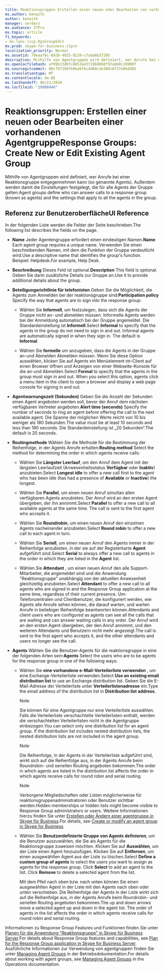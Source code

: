 ```yaml
---
title: Reaktionsgruppen Erstellen einer neuen oder Bearbeiten von vorhandenen Agentgruppe
ms.author: kenwith
author: kenwith
manager: serdars
ms.audience: ITPro
ms.topic: article
f1_keywords:
- ms.lync.lscp.RgsGroupEdit
ms.prod: skype-for-business-itpro
localization_priority: Normal
ms.assetid: 79eaaf6c-6928-4925-8220-c7ada6b37205
description: Mithilfe von Agentgruppen wird definiert, wer Anrufe bei einer Reaktionsgruppe entgegennehmen kann (so genannte Agents). Außerdem werden damit die Einstellungen festgelegt, die für alle Agents der Gruppe gelten.
ms.openlocfilehash: af09b13d6fc6853a43719688b0f97ab60c20990f
ms.sourcegitcommit: 08cf97296fb9ba6fbc4d68c3e380c8f37e86dd02
ms.translationtype: MT
ms.contentlocale: de-DE
ms.lasthandoff: 06/21/2018
ms.locfileid: "19988446"
---
```

# <a name="response-groups-create-new-or-edit-existing-agent-group"></a><span data-ttu-id="6c517-103">Reaktionsgruppen: Erstellen einer neuen oder Bearbeiten einer vorhandenen Agentgruppe</span><span class="sxs-lookup"><span data-stu-id="6c517-103">Response Groups: Create New or Edit Existing Agent Group</span></span>
 
<span data-ttu-id="6c517-104">Mithilfe von Agentgruppen wird definiert, wer Anrufe bei einer Reaktionsgruppe entgegennehmen kann (so genannte Agents). Außerdem werden damit die Einstellungen festgelegt, die für alle Agents der Gruppe gelten.</span><span class="sxs-lookup"><span data-stu-id="6c517-104">Agent groups define who can answer calls to a response group (known as agents) and the settings that apply to all the agents in the group.</span></span>
  
## <a name="ui-reference"></a><span data-ttu-id="6c517-105">Referenz zur Benutzeroberfläche</span><span class="sxs-lookup"><span data-stu-id="6c517-105">UI Reference</span></span>

<span data-ttu-id="6c517-106">In der folgenden Liste werden die Felder der Seite beschrieben.</span><span class="sxs-lookup"><span data-stu-id="6c517-106">The following list describes the fields on the page.</span></span>
  
- <span data-ttu-id="6c517-107">**Name** Jeder Agentengruppe erfordert einen eindeutigen Namen.</span><span class="sxs-lookup"><span data-stu-id="6c517-107">**Name** Each agent group requires a unique name.</span></span> <span data-ttu-id="6c517-108">Verwenden Sie einen beschreibenden Namen, mit dem die Funktion der Gruppe verdeutlicht wird.</span><span class="sxs-lookup"><span data-stu-id="6c517-108">Use a descriptive name that identifies the group's function.</span></span> <span data-ttu-id="6c517-109">Beispiel: Helpdesk.</span><span class="sxs-lookup"><span data-stu-id="6c517-109">For example, Help Desk.</span></span>
    
- <span data-ttu-id="6c517-110">**Beschreibung** Dieses Feld ist optional.</span><span class="sxs-lookup"><span data-stu-id="6c517-110">**Description** This field is optional.</span></span> <span data-ttu-id="6c517-111">Geben Sie darin zusätzliche Details zur Gruppe an.</span><span class="sxs-lookup"><span data-stu-id="6c517-111">Use it to provide additional details about the group.</span></span>
    
- <span data-ttu-id="6c517-112">**Beteiligungsrichtlinie für telefonisten** Geben Sie die Möglichkeit, die Agents zum Anmelden bei der reaktionsgruppe sind:</span><span class="sxs-lookup"><span data-stu-id="6c517-112">**Participation policy** Specify the way that agents are to sign into the response group:</span></span>
    
  - <span data-ttu-id="6c517-p103">Wählen Sie **Informell**, um festzulegen, dass sich die Agents der Gruppe nicht an- und abmelden müssen. Informelle Agents werden bei der Anmeldung automatisch bei der Gruppe angemeldet. Die Standardeinstellung ist **Informell**.</span><span class="sxs-lookup"><span data-stu-id="6c517-p103">Select **Informal** to specify that the agents in the group do not need to sign in and out. Informal agents are automatically signed in when they sign in. The default is **Informal**.</span></span>
    
  - <span data-ttu-id="6c517-115">Wählen Sie **formelle** um anzugeben, dass die Agents in der Gruppe an-und Abmelden Abmelden müssen. Wenn Sie diese Option auswählen, klicken Sie auf Agents ein Menüelement im-Client auf einen Browser öffnen und Anzeigen von einer Webseite-Konsole für die an-und Abmelden.</span><span class="sxs-lookup"><span data-stu-id="6c517-115">Select **Formal** to specify that the agents in the group must sign in and out. When you select this option, agents click a menu item in the client to open a browser and display a web page console for signing in and out.</span></span>
    
- <span data-ttu-id="6c517-116">**Agentwarnungszeit (Sekunden)** Geben Sie die Anzahl der Sekunden einen Agent angeboten werden soll, bevor der Anruf dem nächsten verfügbaren Vertreter angeboten.</span><span class="sxs-lookup"><span data-stu-id="6c517-116">**Alert time (seconds)** Specify the number of seconds to ring an agent before offering the call to the next available agent.</span></span> <span data-ttu-id="6c517-117">Die Spanne der möglichen Werte reicht von 10 bis weniger als 180 Sekunden.</span><span class="sxs-lookup"><span data-stu-id="6c517-117">The value must be at least 10 seconds and less than 180 seconds.</span></span> <span data-ttu-id="6c517-118">Die Standardeinstellung ist „20 Sekunden“.</span><span class="sxs-lookup"><span data-stu-id="6c517-118">The default is 20 seconds.</span></span>
    
- <span data-ttu-id="6c517-119">**Routingmethode** Wählen Sie die Methode für die Bestimmung der Reihenfolge, in der Agents Anrufe erhalten:</span><span class="sxs-lookup"><span data-stu-id="6c517-119">**Routing method** Select the method for determining the order in which agents receive calls:</span></span>
    
  - <span data-ttu-id="6c517-120">Wählen Sie **Längster Leerlauf**, um den Anruf dem Agent mit der längsten Leerlaufzeit (Anwesenheitsstatus **Verfügbar** oder **Inaktiv**) anzubieten.</span><span class="sxs-lookup"><span data-stu-id="6c517-120">Select **Longest idle** to offer a new call first to the agent who has been idle (has had a presence of **Available** or **Inactive**) the longest.</span></span>
    
  - <span data-ttu-id="6c517-p105">Wählen Sie **Parallel**, um einen neuen Anruf simultan allen verfügbaren Agents anzubieten. Der Anruf wird an den ersten Agent übergeben, der ihn annimmt.</span><span class="sxs-lookup"><span data-stu-id="6c517-p105">Select **Parallel** to offer a new call to all available agents at the same time. The call is sent to the first agent who accepts it.</span></span>
    
  - <span data-ttu-id="6c517-123">Wählen Sie **Roundrobin**, um einen neuen Anruf den einzelnen Agents nacheinander anzubieten.</span><span class="sxs-lookup"><span data-stu-id="6c517-123">Select **Round robin** to offer a new call to each agent in turn.</span></span>
    
  - <span data-ttu-id="6c517-124">Wählen Sie **Seriell**, um einen neuen Anruf den Agents immer in der Reihenfolge anzubieten, in der sie auf der Registerkarte **Agent** aufgeführt sind.</span><span class="sxs-lookup"><span data-stu-id="6c517-124">Select **Serial** to always offer a new call to agents in the order in which they are listed in the **Agent** list.</span></span>
    
  - <span data-ttu-id="6c517-125">Wählen Sie **Attendant** , um einen neuen Anruf den alle Support-Mitarbeiter, die angemeldet sind und die Anwendung "Reaktionsgruppe" unabhängig von der aktuellen Anwesenheit gleichzeitig anzubieten.</span><span class="sxs-lookup"><span data-stu-id="6c517-125">Select **Attendant** to offer a new call to all agents who are signed in and the Response Group application at the same time, regardless of their current presence.</span></span> <span data-ttu-id="6c517-126">Um-Telefonzentralen und Clientbenutzer, die konfiguriert werden, wie Agents alle Anrufe sehen können, die darauf warten, und warten Anrufe in beliebiger Reihenfolge beantworten können.</span><span class="sxs-lookup"><span data-stu-id="6c517-126">Attendants and client users who are configured as agents can see all the calls that are waiting and can answer waiting calls in any order.</span></span> <span data-ttu-id="6c517-127">Der Anruf wird an den ersten Agent übergeben, der den Anruf annimmt, und den weiteren Attendants und Benutzern nicht mehr angezeigt.</span><span class="sxs-lookup"><span data-stu-id="6c517-127">The call is sent to the first agent who accepts it, and the other attendants and users no longer see the call.</span></span>
    
- <span data-ttu-id="6c517-128">**Agents** Wählen Sie die Benutzer-Agents für die reaktionsgruppe in eine der folgenden Arten sein:</span><span class="sxs-lookup"><span data-stu-id="6c517-128">**Agents** Select the users who are to be agents for the response group in one of the following ways:</span></span>
    
  - <span data-ttu-id="6c517-129">Wählen Sie **eine vorhandene e-Mail-Verteilerliste verwenden** , um eine Exchange-Verteilerliste verwenden.</span><span class="sxs-lookup"><span data-stu-id="6c517-129">Select **Use an existing email distribution list** to use an Exchange distribution list.</span></span> <span data-ttu-id="6c517-130">Geben Sie die E-Mail-Adresse der Verteilerliste unter **Verteilerlistenadresse** ein.</span><span class="sxs-lookup"><span data-stu-id="6c517-130">Type the email address of the distribution list in **Distribution list address**.</span></span>
    
    > [!NOTE]
    > <span data-ttu-id="6c517-p108">Sie können für eine Agentgruppe nur eine Verteilerliste auswählen. Falls die Verteilerliste verschachtelte Verteilerlisten enthält, werden die verschachtelten Verteilerlisten nicht in die Agentgruppe einbezogen.</span><span class="sxs-lookup"><span data-stu-id="6c517-p108">You can select only one distribution list for an agent group. If the distribution list includes nested distribution lists, the nested distribution lists are not included in the agent group.</span></span> 
  
    > [!NOTE]
    > <span data-ttu-id="6c517-133">Die Reihenfolge, in der Agents in der Verteilerliste aufgeführt sind, wirkt sich auf die Reihenfolge aus, in der Agents Anrufe beim Roundrobin- und seriellen Routing angeboten bekommen.</span><span class="sxs-lookup"><span data-stu-id="6c517-133">The order in which agents are listed in the distribution list affects the order in which agents receive calls for round robin and serial routing.</span></span> 
  
    > [!NOTE]
    > <span data-ttu-id="6c517-134">Verborgene Mitgliedschaften oder Listen möglicherweise für reaktionsgruppenadministratoren oder Benutzer sichtbar werden.</span><span class="sxs-lookup"><span data-stu-id="6c517-134">Hidden memberships or hidden lists might become visible to Response Group administrators or users.</span></span> <span data-ttu-id="6c517-135">Weitere Informationen hierzu finden Sie unter [Erstellen oder Ändern einer agentgruppe in Skype für Business](../../../deploy/deploy-enterprise-voice/create-or-modify-an-agent-group.md).</span><span class="sxs-lookup"><span data-stu-id="6c517-135">For details, see [Create or modify an agent group in Skype for Business](../../../deploy/deploy-enterprise-voice/create-or-modify-an-agent-group.md).</span></span> 
  
  - <span data-ttu-id="6c517-p110">Wählen Sie **Benutzerdefinierte Gruppe von Agents definieren**, um die Benutzer auszuwählen, die Sie als Agents für die Reaktionsgruppe zuweisen möchten. Klicken Sie auf **Auswählen**, um der Liste einen Agent hinzuzufügen. Klicken Sie auf **Entfernen**, um einen ausgewählten Agent aus der Liste zu löschen.</span><span class="sxs-lookup"><span data-stu-id="6c517-p110">Select **Define a custom group of agents** to select the users you want to assign as agents for the response group. Click **Select** to add an agent to the list. Click **Remove** to delete a selected agent from the list.</span></span>
    
    <span data-ttu-id="6c517-p111">Mit dem Pfeil nach oben bzw. nach unten können Sie einen ausgewählten Agent in der Liste mit den Agents nach oben oder unten verschieben. Die Reihenfolge der Agents in der Liste wirkt sich auf die Reihenfolge aus, in der Agents Anrufe beim Roundrobin- und seriellen Routing angeboten bekommen.</span><span class="sxs-lookup"><span data-stu-id="6c517-p111">The up and down arrows move a selected agent up and down in the agent list. The order of agents in the list affects the order in which agents receive calls for round robin and serial routing.</span></span>
    
<span data-ttu-id="6c517-141">Informationen zu Response Group Features und Funktionen finden Sie unter [Planen für die Anwendung "Reaktionsgruppe" in Skype für Business Server](../../../plan-your-deployment/enterprise-voice-solution/response-group.md).</span><span class="sxs-lookup"><span data-stu-id="6c517-141">For details about Response Group features and capabilities, see [Plan for the Response Group application in Skype for Business Server](../../../plan-your-deployment/enterprise-voice-solution/response-group.md).</span></span> <span data-ttu-id="6c517-142">Ausführliche Informationen zur Verwendung von agentgruppen finden Sie unter [Managing Agent Groups](http://technet.microsoft.com/library/36084cdc-38f1-4c45-922f-f81c7e86210c.aspx) in der Betriebsdokumentation.</span><span class="sxs-lookup"><span data-stu-id="6c517-142">For details about working with agent groups, see [Managing Agent Groups](http://technet.microsoft.com/library/36084cdc-38f1-4c45-922f-f81c7e86210c.aspx) in the Operations documentation.</span></span>
  

